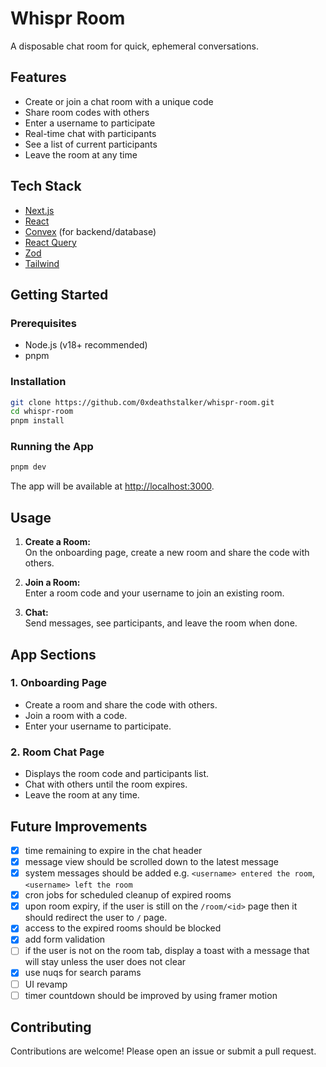 # Whispr Room

A disposable chat room for quick, ephemeral conversations.

## Features

- Create or join a chat room with a unique code
- Share room codes with others
- Enter a username to participate
- Real-time chat with participants
- See a list of current participants
- Leave the room at any time

## Tech Stack

- [Next.js](https://nextjs.org/)
- [React](https://react.dev/)
- [Convex](https://convex.dev/) (for backend/database)
- [React Query](https://tanstack.com/query/latest)
- [Zod](https://zod.dev/)
- [Tailwind](https://tailwindcss.com/)

## Getting Started

### Prerequisites

- Node.js (v18+ recommended)
- pnpm

### Installation

```bash
git clone https://github.com/0xdeathstalker/whispr-room.git
cd whispr-room
pnpm install
```

### Running the App

```bash
pnpm dev
```

The app will be available at [http://localhost:3000](http://localhost:3000).

## Usage

1. **Create a Room:**  
   On the onboarding page, create a new room and share the code with others.

2. **Join a Room:**  
   Enter a room code and your username to join an existing room.

3. **Chat:**  
   Send messages, see participants, and leave the room when done.

## App Sections

### 1. Onboarding Page

- Create a room and share the code with others.
- Join a room with a code.
- Enter your username to participate.

### 2. Room Chat Page

- Displays the room code and participants list.
- Chat with others until the room expires.
- Leave the room at any time.

<!-- ## Screenshots -->

<!-- Add screenshots or GIFs here if available -->

## Future Improvements

- [x] time remaining to expire in the chat header
- [x] message view should be scrolled down to the latest message
- [x] system messages should be added e.g. `<username> entered the room`, `<username> left the room`
- [x] cron jobs for scheduled cleanup of expired rooms
- [x] upon room expiry, if the user is still on the `/room/<id>` page then it should redirect the user to `/` page.
- [x] access to the expired rooms should be blocked
- [x] add form validation
- [ ] if the user is not on the room tab, display a toast with a message that will stay unless the user does not clear
- [x] use nuqs for search params
- [ ] UI revamp
- [ ] timer countdown should be improved by using framer motion

## Contributing

Contributions are welcome! Please open an issue or submit a pull request.
